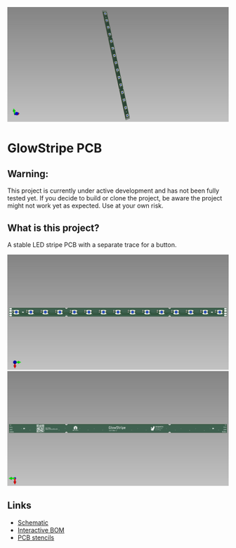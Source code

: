 ![GlowStripe](pcb_3d_model.jpg)


# GlowStripe PCB

## Warning:

This project is currently under active development and has not been fully tested yet. If you decide to build or clone the project, be aware the project might not work yet as expected. Use at your own risk.

## What is this project?

A stable LED stripe PCB with a separate trace for a button.

![GlowStripe PCB](pcb_front.jpg)
![GlowStripe PCB](pcb_back.jpg)

## Links

- [Schematic](https://github.com/glowingkitty/GlowStripe/blob/main/GlowLEDsPCB.pdf)
- [Interactive BOM](https://htmlpreview.github.io/?https://github.com/glowingkitty/GlowStripe/blob/main/bom/ibom.html)
- [PCB stencils](https://github.com/glowingkitty/GlowTower/blob/main/GlowStripe/PCB%20stencils)